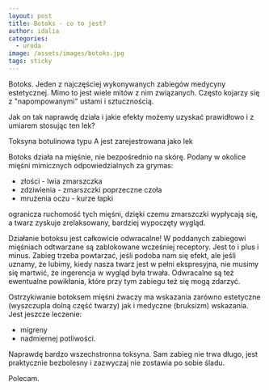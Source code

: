 ```yaml
---
layout: post
title: Botoks - co to jest?
author: idalia
categories:
  - uroda
image: /assets/images/botoks.jpg
tags: sticky
---
```

Botoks. Jeden z najczęściej wykonywanych zabiegów medycyny estetycznej. Mimo to jest wiele mitów z nim związanych. Często kojarzy się z "napompowanymi" ustami i sztucznością.

Jak on tak naprawdę działa i jakie efekty możemy uzyskać prawidłowo i z umiarem stosując ten lek?

Toksyna botulinowa typu A jest zarejestrowana jako lek

Botoks działa na mięśnie, nie bezpośrednio na skórę. Podany w okolice mięśni mimicznych odpowiedzialnych za grymas:

* złości - lwia zmarszczka
* zdziwienia - zmarszczki poprzeczne czoła 
* mrużenia oczu - kurze łapki 

ogranicza ruchomość tych mięśni, dzięki czemu zmarszczki wypłycają się, a twarz zyskuje zrelaksowany, bardziej wypoczęty wygląd.

Działanie botoksu jest całkowicie odwracalne! W poddanych zabiegowi mięśniach odtwarzane są zablokowane wcześniej receptory. Jest to i plus i minus. Zabieg trzeba powtarzać, jeśli podoba nam się efekt, ale jeśli uznamy, że lubimy, kiedy nasza twarz jest w pełni ekspresyjna, nie musimy się martwić, że ingerencja w wygląd była trwała. Odwracalne są też ewentualne powikłania, które przy tym zabiegu też się mogą zdarzyć.

Ostrzykiwanie botoksem mięśni żwaczy ma wskazania zarówno estetyczne (wyszczupla dolną część twarzy) jak i medyczne (bruksizm) wskazania. Jest jeszcze leczenie:

* migreny
* nadmiernej potliwości.

Naprawdę bardzo wszechstronna toksyna. Sam zabieg nie trwa długo, jest praktycznie bezbolesny i zazwyczaj nie zostawia po sobie śladu.

Polecam.